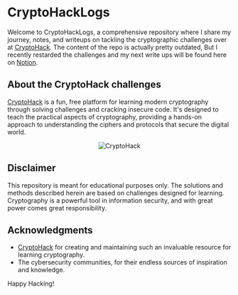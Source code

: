 # CryptoHackLogs

Welcome to CryptoHackLogs, a comprehensive repository where I share my journey, notes, and writeups on tackling the cryptographic challenges over at [CryptoHack](https://cryptohack.org/).
The content of the repo is actually pretty outdated, But I recently restarded the challenges and my next write ups will be found here on [Notion](https://assorted-estimate-5f8.notion.site/Cryptohack-80f50891138245cbb72c6ec9160a1a27?pvs=4).

## About the CryptoHack challenges

[CryptoHack](https://cryptohack.org/) is a fun, free platform for learning modern cryptography through solving challenges and cracking insecure code. 
It's designed to teach the practical aspects of cryptography, providing a hands-on approach to understanding the ciphers and protocols that secure the digital world.

<p align="center">
  <img src="https://github.com/LeonardoSer/CryptoHackLogs/assets/80627086/0db312d0-0a1e-4962-9e83-3ef444e18f5f" alt="CryptoHack">
</p>

## Disclaimer

This repository is meant for educational purposes only. The solutions and methods described herein are based on challenges designed for learning. 
Cryptography is a powerful tool in information security, and with great power comes great responsibility.

## Acknowledgments

- [CryptoHack](https://cryptohack.org/) for creating and maintaining such an invaluable resource for learning cryptography.
- The cybersecurity communities, for their endless sources of inspiration and knowledge.

Happy Hacking!
